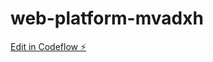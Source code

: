 # web-platform-mvadxh

[Edit in Codeflow ⚡️](https://stackblitz.com/~/github.com/athithyaramaa1/web-platform-mvadxh)